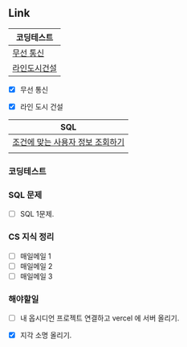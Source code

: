 
## Link

| **코딩테스트**                                                                                                                                                                        |
| -------------------------------------------------------------------------------------------------------------------------------------------------------------------------------- |
| [무선 통신 ](https://swexpertacademy.com/main/code/codeBattle/problemDetail.do?contestProbId=AZjgTHI6STrHBITM&categoryId=AZihwIlquRTHBINp&categoryType=BATTLE&battleMainPageIndex=1) |
| [라인도시건설](https://swexpertacademy.com/main/code/codeBattle/problemDetail.do?contestProbId=AZjgU-uaSXvHBITM&categoryId=AZihwIlquRTHBINp&categoryType=BATTLE&battleMainPageIndex=1) |

- [x] 무선 통신 
- [x] 라인 도시 건설


| SQL                                                                                    |
| -------------------------------------------------------------------------------------- |
| [조건에 맞는 사용자 정보 조회하기](https://school.programmers.co.kr/learn/courses/30/lessons/164670) |
|                                                                                        |

### 코딩테스트

### SQL 문제

- [ ] SQL 1문제.

### CS 지식 정리

- [ ] 매일메일 1
- [ ] 매일메일 2
- [ ] 매일메일 3

### 해야할일

- [ ] 내 옵시디언 프로젝트 연결하고 vercel 에 서버 올리기.
- [x] 지각 소명 올리기. 












